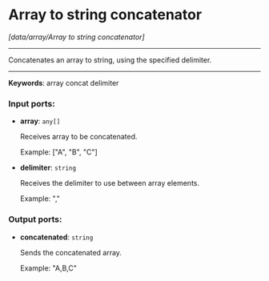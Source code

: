 # Array to string concatenator

_[data/array/Array to string concatenator]_

---

Concatenates an array to string, using the specified delimiter.  

---

__Keywords__: array concat delimiter

### Input ports:

* __array__: ` any[] `

    Receives array to be concatenated.
    
    Example:
    ["A", "B", "C"]


* __delimiter__: ` string `

    Receives the delimiter to use between array elements.
    
    Example:
    ","

### Output ports:

* __concatenated__: ` string `

    Sends the concatenated array.
    
    Example:
    "A,B,C"

